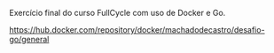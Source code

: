 Exercício final do curso FullCycle com uso de Docker e Go.

https://hub.docker.com/repository/docker/machadodecastro/desafio-go/general
